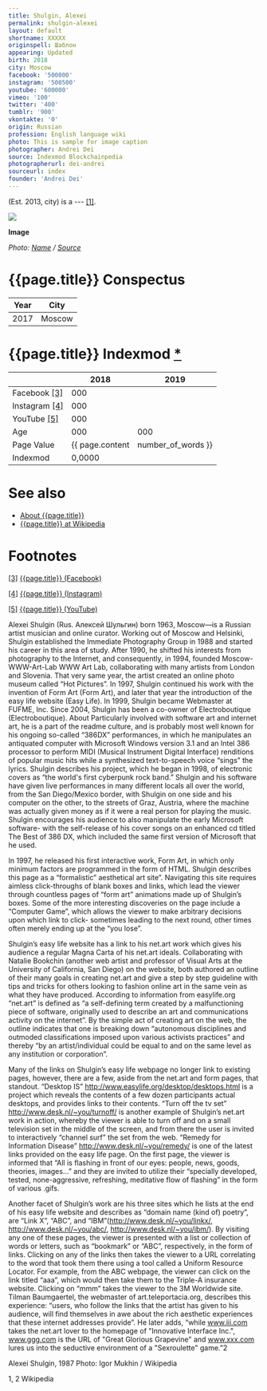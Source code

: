 ```yaml
---
title: Shulgin, Alexei
permalink: shulgin-alexei
layout: default
shortname: XXXXX
originspell: Шаблон
appearing: Updated
birth: 2018
city: Moscow
facebook: '500000'
instagram: '500500'
youtube: '600000'
vimeo: '100'
twitter: '400'
tumblr: '900'
vkontakte: '0'
origin: Russian
profession: English language wiki
photo: This is sample for image caption
photographer: Andrei Dei
source: Indexmod Blockchainpedia
photographerurl: dei-andrei
sourceurl: index
founder: 'Andrei Dei'
---
```


(Est. 2013, city) is a --- <span id="a1">[\[1\]](#f1)</span>.

![](/encyclopedia/images/{{page.permalink}}.jpg)

**Image**

*Photo: [Name](index) / [Source](index)*

# {{page.title}} Conspectus

|Year|City|
|-|-|
|2017|Moscow|

# {{page.title}} Indexmod [*](indexmod)

||2018|2019|
|-|-|-|
|Facebook <span id="a3">[\[3\]](#f3)</span>|000||
|Instagram <span id="a4">[\[4\]](#f4)</span>|000||
|YouTube <span id="a5">[\[5\]](#f5)</span>|000||
|Age|000|000|
|Page Value|{{ page.content | number_of_words }}||
|Indexmod|0,0000||

# See also

+ [About {{page.title}}](index)
+ [{{page.title}} at Wikipedia](index)

# Footnotes

[[3]](#a3) <span id="f3"></span> [{{page.title}} (Facebook)](index)

[[4]](#a4) <span id="f4"></span> [{{page.title}} (Instagram)](index)

[[5]](#a5) <span id="f5"></span> [{{page.title}} (YouTube)](index)



Alexei Shulgin (Rus. Алексей Шульгин) born 1963, Moscow—is a Russian artist  musician and online curator. Working out of Moscow and Helsinki, Shulgin established the Immediate Photography Group in 1988 and started his career in this area of study. After 1990, he shifted his interests from photography to the Internet, and consequently, in 1994, founded Moscow-WWW-Art-Lab WWW Art Lab, collaborating with many artists from London and Slovenia. That very same year, the artist created an online photo museum called “Hot Pictures”. In 1997, Shulgin continued his work with the invention of Form Art (Form Art), and later that year the introduction of the easy life website (Easy Life). In 1999, Shulgin became Webmaster at FUFME, Inc. Since 2004, Shulgin has been a co-owner of Electroboutique (Electroboutique).
About
Particularly involved with software art and internet art, he is a part of the readme culture, and is probably most well known for his ongoing so-called “386DX” performances, in which he manipulates an antiquated computer with Microsoft Windows version 3.1 and an Intel 386 processor to perform MIDI (Musical Instrument Digital Interface) renditions of popular music hits while a synthesized text-to-speech voice “sings” the lyrics. Shulgin describes his project, which he began in 1998, of electronic covers as “the world's first cyberpunk rock band.” Shulgin and his software have given live performances in many different locals all over the world, from the San Diego/Mexico border, with Shulgin on one side and his computer on the other, to the streets of Graz, Austria, where the machine was actually given money as if it were a real person for playing the music. Shulgin encourages his audience to also manipulate the early Microsoft software- with the self-release of his cover songs on an enhanced cd titled The Best of 386 DX, which included the same first version of Microsoft that he used.

In 1997, he released his first interactive work, Form Art, in which only minimum factors are programmed in the form of HTML. Shulgin describes this page as a “formalistic” aesthetical art site”. Navigating this site requires aimless click-throughs of blank boxes and links, which lead the viewer through countless pages of “form art” animations made up of Shulgin’s boxes. Some of the more interesting discoveries on the page include a “Computer Game”, which allows the viewer to make arbitrary decisions upon which link to click- sometimes leading to the next round, other times often merely ending up at the “you lose”.

Shulgin’s easy life website has a link to his net.art work which gives his audience a regular Magna Carta of his net.art ideals. Collaborating with Natalie Bookchin (another web artist and professor of Visual Arts at the University of California, San Diego) on the website, both authored an outline of their many goals in creating net.art and give a step by step guideline with tips and tricks for others looking to fashion online art in the same vein as what they have produced. According to information from easylife.org “net.art” is defined as “a self-defining term created by a malfunctioning piece of software, originally used to describe an art and communications activity on the internet”. By the simple act of creating art on the web, the outline indicates that one is breaking down “autonomous disciplines and outmoded classifications imposed upon various activists practices” and thereby “by an artist/individual could be equal to and on the same level as any institution or corporation”.

Many of the links on Shulgin’s easy life webpage no longer link to existing pages, however, there are a few, aside from the net.art and form pages, that standout. “Desktop IS” http://www.easylife.org/desktop/desktops.html is a project which reveals the contents of a few dozen participants actual desktops, and provides links to their contents. “Turn off the tv set” http://www.desk.nl/~you/turnoff/ is another example of Shulgin’s net.art work in action, whereby the viewer is able to turn off and on a small television set in the middle of the screen, and from there the user is invited to interactively “channel surf” the set from the web. “Remedy for Information Disease” http://www.desk.nl/~you/remedy/ is one of the latest links provided on the easy life page. On the first page, the viewer is informed that “All is flashing in front of our eyes: people, news, goods, theories, images...” and they are invited to utilize their “specially developed, tested, none-aggressive, refreshing, meditative flow of flashing” in the form of various .gifs.

Another facet of Shulgin’s work are his three sites which he lists at the end of his easy life website and describes as “domain name (kind of) poetry”, are “Link X”, “ABC”, and “IBM”(http://www.desk.nl/~you/linkx/, http://www.desk.nl/~you/abc/, http://www.desk.nl/~you/ibm/). By visiting any one of these pages, the viewer is presented with a list or collection of words or letters, such as “bookmark” or “ABC”, respectively, in the form of links. Clicking on any of the links then takes the viewer to a URL correlating to the word that took them there using a tool called a Uniform Resource Locator. For example, from the ABC webpage, the viewer can click on the link titled “aaa”, which would then take them to the Triple-A insurance website. Clicking on “mmm” takes the viewer to the 3M Worldwide site. Tilman Baumgaertel, the webmaster of art.teleportacia.org, describes this experience: “users, who follow the links that the artist has given to his audience, will find themselves in awe about the rich aesthetic experiences that these internet addresses provide”. He later adds, “while www.iii.com takes the net.art lover to the homepage of "Innovative Interface Inc.", www.ggg.com is the URL of "Great Glorious Grapevine" and www.xxx.com lures us into the seductive environment of a "Sexroulette" game.”2



Alexei Shulgin, 1987
Photo: Igor Mukhin / Wikipedia


1, 2 Wikipedia
